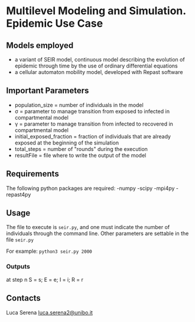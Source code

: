# Multilevel Modeling and Simulation. Epidemic Use Case

## Models employed
- a variant of SEIR model, continuous model describing the evolution of epidemic through time by the use of ordinary differential equations
- a cellular automaton mobility model, developed with Repast software

## Important Parameters

- population_size = number of individuals in the model
- σ = parameter to manage transition from exposed to infected in compartmental model
- γ = parameter to manage transition from infected to recovered in compartmental model
- initial_exposed_fraction = fraction of individuals that are already exposed at the beginning of the simulation
- total_steps = number of "rounds" during the execution
- resultFile = file where to write the output of the model

## Requirements
The following python packages are required:
-numpy
-scipy
-mpi4py
-repast4py

## Usage
The file to execute is `seir.py`, and one must indicate the number of individuals through the command line. Other parameters are settable in the file `seir.py`

For example: 
`python3 seir.py 2000`


### Outputs

at step n  S = s; E = e; I = i; R = r


## Contacts

Luca Serena <luca.serena2@unibo.it>

